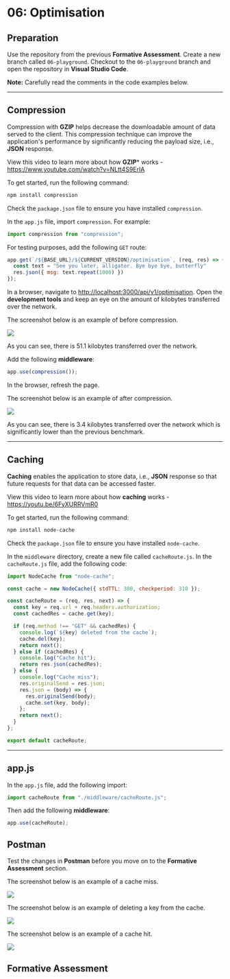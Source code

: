 # 06: Optimisation

## Preparation

Use the repository from the previous **Formative Assessment**. Create a new branch called `06-playground`. Checkout to the `06-playground` branch and open the repository in **Visual Studio Code**.

**Note:** Carefully read the comments in the code examples below.

---

## Compression

Compression with **GZIP** helps decrease the downloadable amount of data served to the client. This compression technique can improve the application's performance by significantly reducing the payload size, i.e., **JSON** response.

View this video to learn more about how **GZIP*** works - <https://www.youtube.com/watch?v=NLtt4S9ErIA>

To get started, run the following command:

```bash
npm install compression
```

Check the `package.json` file to ensure you have installed `compression`.

In the `app.js` file, import `compression`. For example:

```js
import compression from "compression";
```

For testing purposes, add the following `GET` route:

```js
app.get(`/${BASE_URL}/${CURRENT_VERSION}/optimisation`, (req, res) => {
  const text = "See you later, alligator. Bye bye bye, butterfly"
  res.json({ msg: text.repeat(1000) })
});
```

In a browser, navigate to <http://localhost:3000/api/v1/optimisation>. Open the **development tools** and keep an eye on the amount of kilobytes transferred over the network. 

The screenshot below is an example of before compression.

![](https://github.com/otago-polytechnic-bit-courses/ID608001-intermediate-app-dev-concepts/blob/master/resources/img/06-optimisation/06-optimisation-1.PNG)

As you can see, there is 51.1 kilobytes transferred over the network.

Add the following **middleware**:

```js
app.use(compression());
```

In the browser, refresh the page.

The screenshot below is an example of after compression.

![](https://github.com/otago-polytechnic-bit-courses/ID608001-intermediate-app-dev-concepts/blob/master/resources/img/06-optimisation/06-optimisation-2.PNG)

As you can see, there is 3.4 kilobytes transferred over the network which is significantly lower than the previous benchmark.

---

## Caching

**Caching** enables the application to store data, i.e., **JSON** response so that future requests for that data can be accessed faster.

View this video to learn more about how **caching** works - <https://youtu.be/6FyXURRVmR0>

To get started, run the following command:

```bash
npm install node-cache
```

Check the `package.json` file to ensure you have installed `node-cache`.

In the `middleware` directory, create a new file called `cacheRoute.js`. In the `cacheRoute.js` file, add the following code:

```js
import NodeCache from "node-cache";

const cache = new NodeCache({ stdTTL: 300, checkperiod: 310 });

const cacheRoute = (req, res, next) => {
  const key = req.url + req.headers.authorization;
  const cachedRes = cache.get(key);

  if (req.method !== "GET" && cachedRes) {
    console.log(`${key} deleted from the cache`);
    cache.del(key);
    return next();
  } else if (cachedRes) {
    console.log("Cache hit");
    return res.json(cachedRes);
  } else {
    console.log("Cache miss");
    res.originalSend = res.json;
    res.json = (body) => {
      res.originalSend(body);
      cache.set(key, body);
    };
    return next();
  }
};

export default cacheRoute;
```

---

## app.js

In the `app.js` file, add the following import:

```js
import cacheRoute from "./middleware/cacheRoute.js";
```

Then add the following **middleware**:

```js
app.use(cacheRoute);
```

## Postman

Test the changes in **Postman** before you move on to the **Formative Assessment** section.

The screenshot below is an example of a cache miss.

![](https://github.com/otago-polytechnic-bit-courses/ID608001-intermediate-app-dev-concepts/blob/master/resources/img/06-optimisation/06-optimisation-3.PNG)

The screenshot below is an example of deleting a key from the cache.

![](https://github.com/otago-polytechnic-bit-courses/ID608001-intermediate-app-dev-concepts/blob/master/resources/img/06-optimisation/06-optimisation-4.PNG)

The screenshot below is an example of a cache hit.

![](https://github.com/otago-polytechnic-bit-courses/ID608001-intermediate-app-dev-concepts/blob/master/resources/img/06-optimisation/06-optimisation-5.PNG)

## Formative Assessment
